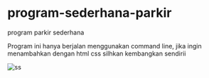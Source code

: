 # program-sederhana-parkir
program parkir sederhana 


Program ini hanya berjalan menggunakan command line, jika ingin menambahkan dengan html css silhkan kembangkan sendirii


![ss](https://user-images.githubusercontent.com/37119502/75878256-e8d43180-5e4b-11ea-8e66-d05c7ad3a3ce.png)
